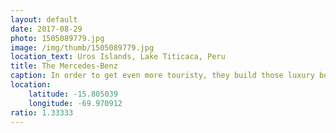 ```yaml
---
layout: default
date: 2017-08-29
photo: 1505089779.jpg
image: /img/thumb/1505089779.jpg
location_text: Uros Islands, Lake Titicaca, Peru
title: The Mercedes-Benz
caption: In order to get even more touristy, they build those luxury boats that they call the Mercedes-Benz and drive the tourists around for 15 minutes... I did not get in, no way.
location:
    latitude: -15.805039
    longitude: -69.970912
ratio: 1.33333
---
```

